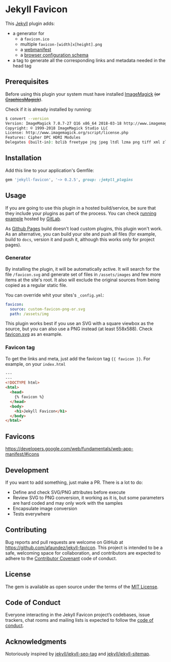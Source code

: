 # Jekyll Favicon

This [Jekyll](https://jekyllrb.com) plugin adds:

- a generator for
  - a `favicon.ico`
  - multiple `favicon-[width]x[height].png`
  - a [webmanifest](https://developer.mozilla.org/en-US/docs/Web/Manifest)
  - a [browser configuration schema](https://docs.microsoft.com/en-us/previous-versions/windows/internet-explorer/ie-developer/platform-apis/dn320426%28v=vs.85%29)
- a tag to generate all the corresponding links and metadata needed in the head tag

## Prerequisites

Before using this plugin your system must have installed [ImageMagick](http://www.imagemagick.org) ~~(or [GraphicsMagick](http://www.graphicsmagick.org/))~~.

Check if it is already installed by running:

```sh
$ convert --version
Version: ImageMagick 7.0.7-27 Q16 x86_64 2018-03-18 http://www.imagemagick.org
Copyright: © 1999-2018 ImageMagick Studio LLC
License: http://www.imagemagick.org/script/license.php
Features: Cipher DPC HDRI Modules
Delegates (built-in): bzlib freetype jng jpeg ltdl lzma png tiff xml zlib
```

## Installation

Add this line to your application's Gemfile:

```ruby
gem 'jekyll-favicon', '~> 0.2.5', group: :jekyll_plugins
```

## Usage

If you are going to use this plugin in a hosted build/service, be sure that they include your plugins as part of the process. You can check [running example](https://afaundez.gitlab.io/jekyll-favicon-example/) hosted by [GitLab](https://about.gitlab.com/features/pages/).

As [Github Pages](https://pages.github.com) build doesn't load custom plugins, this plugin won't work. As an alternative, you can build your site and push all files (for example, build to `docs`, version it and push it, although this works only for project pages).

### Generator

By installing the plugin, it will be automatically active. It will search for the file `/favicon.svg` and generate set of files in `/assets/images` and few more items at the site's root. It also will exclude the original sources from being copied as a regular static file.

You can override whit your sites's `_config.yml`:

```yaml
favicon:
  source: custom-favicon-png-or.svg
  path: /assets/img
```

This plugin works best if you use an SVG with a square viewbox as the source, but you can also use a PNG instead (at least 558x588). Check [favicon.svg](/test/fixtures/sites/minimal/favicon.svg) as an example.

### Favicon tag

To get the links and meta, just add the favicon tag `{{ favicon }}`. For example, on your `index.html`

```html
---
---
<!DOCTYPE html>
<html>
  <head>
    {% favicon %}
  </head>
  <body>
    <h1>Jekyll Favicon</h1>
  </body>
</html>
```

## Favicons

https://developers.google.com/web/fundamentals/web-app-manifest/#icons

## Development

If you want to add something, just make a PR. There is a lot to do:

- Define and check SVG/PNG attributes before execute
- Review SVG to PNG conversion, it working as it is, but some parameters are hard coded and may only work with the samples
- Encapsulate image conversion
- Tests everywhere

## Contributing

Bug reports and pull requests are welcome on GitHub at https://github.com/afaundez/jekyll-favicon. This project is intended to be a safe, welcoming space for collaboration, and contributors are expected to adhere to the [Contributor Covenant](http://contributor-covenant.org) code of conduct.

## License

The gem is available as open source under the terms of the [MIT License](https://opensource.org/licenses/MIT).

## Code of Conduct

Everyone interacting in the Jekyll Favicon project’s codebases, issue trackers, chat rooms and mailing lists is expected to follow the [code of conduct](https://github.com/afaundez/jekyll-favicon/blob/master/CODE_OF_CONDUCT.md).

## Acknowledgments

Notoriously inspired by [jekyll/jekyll-seo-tag](https://github.com/jekyll/jekyll-seo-tag) and [jekyll/jekyll-sitemap](https://github.com/jekyll/jekyll-sitemap).
